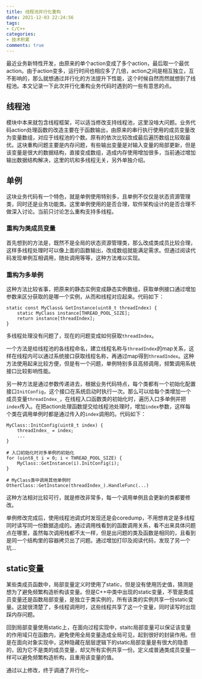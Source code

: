 ```yaml
---
title: 线程池并行化重构
date: 2021-12-03 22:24:56
tags:
- C/C++
categories:
- 技术积累
comments: true
---
```

最近业务新特性开发，由原来的单个action变成了多个action，最后取一个最优action。由于action变多，运行时间也相应多了几倍，action之间是相互独立，互不影响的，那么就想通过并行化的方法提升下性能，这个时候自然而然就想到了线程池。本文记录一下此次并行化重构业务代码时遇到的一些有意思的点。

## 线程池
模块中本来就包含线程框架，可以适当修改支持线程池，这里没啥大问题。业务代码action处理函数的改造主要在于函数输出，由原来的串行执行使用的成员变量改为变量数组，对应于线程池的个数。原有的依次比较改成最后遍历数组比较取最优。这块重构问题主要是内存问题，有些输出变量是对输入变量的局部更新，但是该变量是很大的数据结构，直接变成数组，造成内存使用增加很多，当前通过增加输出数据结构解决，这里的坑和多线程无关，另外单独介绍。

## 单例
这块业务代码有一个特色，就是单例使用特别多，且单例不仅仅是状态资源管理类，同时还是业务功能类。这里单例使用的是否合理，软件架构设计的是否合理不做深入讨论。当前只讨论怎么重构支持多线程。

### 重构为类成员变量
首先想到的方法是，既然不是全局的状态资源管理类，那么改成类成员比较合理，这样多线程处理时可以像上面的函数输出，改成数组就能满足需求。但通过阅读代码发现单例互相调用，随处调用等等，这种方法难以实现。

### 重构为多单例
这种方法比较省事，把原来的静态实例变成静态实例数组，获取单例接口通过增加参数来区分获取的是哪一个实例，从而和线程对应起来。代码如下：
```
static const MyClass& GetInstance(uint8_t threadIndex) {
    static MyClass instance[THREAD_POOL_SIZE];
    return instance[threadIndex];
}
```
多线程处理没有问题了，现在的问题变成如何获取`threadIndex`。

一个方法是给线程池的各线程命名，建立线程名称与`threadIndex`的map关系，这样在线程内可以通过系统接口获取线程名称，再通过map得到`threadIndex`。这种方法使用起来比较方便，但是有一个问题，单例特别多且高频调用，频繁调用系统接口比较影响性能。

另一种方法是通过参数传递进去，根据业务代码特点，每个类都有一个初始化配置接口`InitConfig`，这个接口在系统启动时执行一次。那么可以给每个类增加一个成员变量`threadIndex_`，在线程入口函数类的初始化时，遍历入口多单例并把`index`传入。在把action处理函数提交给线程池处理时，增加`index`参数，这样每个类在调用单例时都是通过传入的`index`调用的。代码如下：
```
MyClass::InitConfig(uint8_t index) {
    threadIndex_ = index;
    ...
}

# 入口初始化时对多单例的初始化
for (uint8_t i = 0; i < THREAD_POOL_SIZE) {
    MyClass::GetInstance(i).InitConfig(i);
}

# MyClass类中调用其他单例时
OtherClass::GetInstance(threadIndex_).HandleFunc(...)
```
这种方法相对比较可行，就是修改非常多，每一个调用单例且会更新的类都要修改。

单例修改完成后，使用线程池调式时发现还是会coredump，不用想肯定是多线程同时读写同一份数据造成的。通过调用栈看到的函数调用关系，看不出来具体问题点在哪里，虽然每次调用栈都不太一样，但是出问题的类及函数是相同的，且看到是同一个结构里的容器拷贝出了问题。通过增加打印及阅读代码，发现了另一个坑...

## static变量
某些类成员函数中，局部变量定义时使用了static，但是没有使用历史值，猜测是想为了避免频繁构造析构该变量。但是C++中类中出现的static变量，不管是类成员变量还是函数局部变量，是独立于类实例的，所有该类的实例共享一份static变量。这就很清楚了，多线程调用时，这些线程共享了这一个变量，同时读写时出现踩内存问题。

回到局部变量使用static上，在面向过程实现中，staitc局部变量可以保证该变量的作用域只在函数内，避免使用全局变量造成全局可见，起到很好的封装作用。但是在面向对象实现中，这种隐藏在层层逻辑下的static局部变量是有很大的隐患的，因为它不是类的成员变量，却又所有实例共享一份。定义成普通类成员变量一样可以避免频繁构造析构，且重用该变量的值。

通过以上修改，终于调通了并行化~